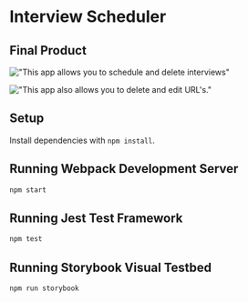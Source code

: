 # Interview Scheduler

## Final Product

!["This app allows you to schedule and delete interviews"]()

!["This app also allows you to delete and edit URL's."]()


## Setup

Install dependencies with `npm install`.

## Running Webpack Development Server

```sh
npm start
```

## Running Jest Test Framework

```sh
npm test
```

## Running Storybook Visual Testbed

```sh
npm run storybook
```
